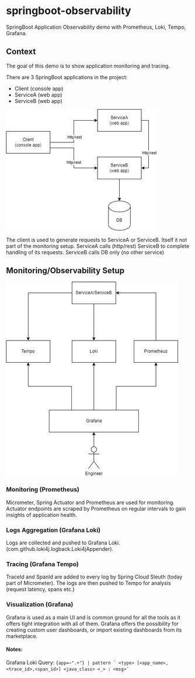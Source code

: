 # springboot-observability
SpringBoot Application Observability demo with Prometheus, Loki, Tempo, Grafana.

## Context
The goal of this demo is to show application monitoring and tracing.  

There are 3 SpringBoot applications in the project: 
- Client (console app)
- ServiceA (web app)
- ServiceB (web app)

![](docs/diagram.drawio.png)

The client is used to generate requests to ServiceA or ServiceB. Itself it not part of the monitoring setup.
ServiceA calls (http/rest) ServiceB to complete handling of its requests. 
ServiceB calls DB only (no other service)

## Monitoring/Observability Setup

![](docs/diagram2.drawio.png)

### Monitoring (Prometheus)
Micrometer, Spring Actuator and Prometheus are used for monitoring.
Actuator endpoints are scraped by Prometheus on regular intervals to gain insights of application health.

### Logs Aggregation (Grafana Loki)
Logs are collected and pushed to Grafana Loki. (com.github.loki4j.logback.Loki4jAppender).

### Tracing (Grafana Tempo)
TraceId and SpanId are added to every log by Spring Cloud Sleuth (today part of Micrometer).
The logs are then pushed to Tempo for analysis (request latency, spans etc.)

### Visualization (Grafana)
Grafana is used as a main UI and is common ground for all the tools as it offers tight integration with all of them.
Grafana offers the possibility for creating custom user dashboards, or import existing dashboards from its marketplace.

#### Notes:
Grafana Loki Query: ``` {app=~".+"} | pattern ` <type> [<app_name>,<trace_id>,<span_id>] <java_class> <_> : <msg>` ``` 






